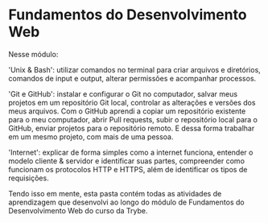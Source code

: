# Fundamentos do Desenvolvimento Web

Nesse módulo: 

'Unix & Bash': utilizar comandos no terminal para criar arquivos e diretórios, comandos de input e output, alterar permissões e acompanhar processos.

'Git e GitHub': instalar e configurar o Git no computador, salvar meus projetos em um repositório Git local, controlar as alterações e versões dos meus arquivos. Com o GitHub aprendi a copiar um repositório existente para o meu computador, abrir Pull requests, subir o repositório local para o GitHub, enviar projetos para o repositório remoto. E dessa forma trabalhar em um mesmo projeto, com mais de uma pessoa.

'Internet': explicar de forma simples como a internet funciona, entender o modelo cliente & servidor e identificar suas partes, compreender como funcionam os protocolos HTTP e HTTPS, além de identificar os tipos de requisições.

Tendo isso em mente, esta pasta contém todas as atividades de aprendizagem que desenvolvi ao longo do módulo de Fundamentos do Desenvolvimento Web do curso da Trybe.
